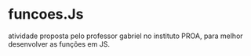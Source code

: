 # funcoes.Js
atividade proposta pelo professor gabriel no instituto PROA, para melhor desenvolver as funções em JS.
